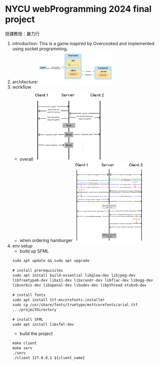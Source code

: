 # NYCU webProgramming 2024 final project
授課教授：嚴力行
1. introduction:
This is a game inspired by Overcooked and implemented using socket programming.
2. architecture:
   <img src="Assets/architecture.png" width=50%>
3. workflow
   - overall
     <img src="Assets/overallWorkflow.png" width=50%>
   - when ordering hamburger
     <img src="Assets/hamburgerWorkflow.png" width=50%>
4. env setup
   - build up SFML
    ```shell
    sudo apt update && sudo apt upgrade
    
    # install prerequisites
    sudo apt install build-essential libglew-dev libjpeg-dev libfreetype6-dev libx11-dev libxrandr-dev libflac-dev libogg-dev libvorbis-dev libopenal-dev libudev-dev libpthread-stubs0-dev
    
    # install fonts
    sudo apt install ttf-mscorefonts-installer
    sudo cp /usr/share/fonts/truetype/msttcorefonts/arial.ttf .../projectDirectory

    # install SFML
    sudo apt install libsfml-dev
    ```
    - build the project
    ```shell
    make client
    make serv
    ./serv
    ./client 127.0.0.1 ${client_name}
    ```

